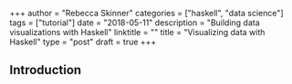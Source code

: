 +++
author = "Rebecca Skinner"
categories = ["haskell", "data science"]
tags = ["tutorial"]
date = "2018-05-11"
description = "Building data visualizations with Haskell"
linktitle = ""
title = "Visualizing data with Haskell"
type = "post"
draft = true
+++

## Introduction
